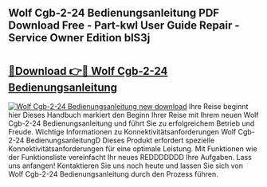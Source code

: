 ## Wolf Cgb-2-24 Bedienungsanleitung PDF Download Free - Part-kwl User Guide Repair - Service Owner Edition blS3j

# <h2><a href="http://df5utz.blite.top/?on=Wolf+Cgb-2-24+Bedienungsanleitung">🔗Download 👉🔴 Wolf Cgb-2-24 Bedienungsanleitung</a></h2>

[![Wolf Cgb-2-24 Bedienungsanleitung new download](https://i.imgur.com/lujVjoI.png)](http://df5utz.blite.top/?on=Wolf+Cgb-2-24+Bedienungsanleitung)
Ihre Reise beginnt hier Dieses Handbuch markiert den Beginn Ihrer Reise mit Ihrem neuen Wolf Cgb-2-24 Bedienungsanleitung und führt Sie zu erfolgreichem Betrieb und Freude. Wichtige Informationen zu Konnektivitätsanforderungen Wolf Cgb-2-24 BedienungsanleitungD Dieses Produkt erfordert spezielle Konnektivitätsanforderungen für eine optimale Leistung. Mit Funktionen wie der Funktionsliste vereinfacht Ihr neues REDDDDDDD Ihre Aufgaben. Lass uns anfangen! Kontaktieren Sie uns noch heute und lassen Sie sich von Wolf Cgb-2-24 Bedienungsanleitung durch den Prozess führen.
